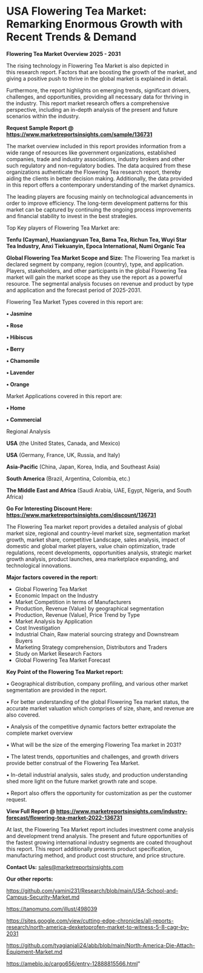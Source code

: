 # USA Flowering Tea Market: Remarking Enormous Growth with Recent Trends & Demand

<Strong> Flowering Tea Market Overview 2025 - 2031</strong>

The rising technology in Flowering Tea Market is also depicted in this research report. Factors that are boosting the growth of the market, and giving a positive push to thrive in the global market is explained in detail.

Furthermore, the report highlights on emerging trends, significant drivers, challenges, and opportunities, providing all necessary data for thriving in the industry. This report market research offers a comprehensive perspective, including an in-depth analysis of the present and future scenarios within the industry.

<strong>Request Sample Report @ <a href=https://www.marketreportsinsights.com/sample/136731>https://www.marketreportsinsights.com/sample/136731</a></strong>

The market overview included in this report provides information from a wide range of resources like government organizations, established companies, trade and industry associations, industry brokers and other such regulatory and non-regulatory bodies. The data acquired from these organizations authenticate the Flowering Tea research report, thereby aiding the clients in better decision making. Additionally, the data provided in this report offers a contemporary understanding of the market dynamics.

The leading players are focusing mainly on technological advancements in order to improve efficiency. The long-term development patterns for this market can be captured by continuing the ongoing process improvements and financial stability to invest in the best strategies.

Top Key players of Flowering Tea Market are:

<strong>Tenfu (Cayman), Huaxiangyuan Tea, Bama Tea, Richun Tea, Wuyi Star Tea Industry, Anxi Tiekuanyin, Epoca International, Numi Organic Tea</strong>

<strong><b>Global Flowering Tea Market Scope and Size:</b></strong>
The Flowering Tea market is declared segment by company, region (country), type, and application. Players, stakeholders, and other participants in the global Flowering Tea market will gain the market scope as they use the report as a powerful resource. The segmental analysis focuses on revenue and product by type and application and the forecast period of 2025-2031.

Flowering Tea Market Types covered in this report are:

<strong>• Jasmine

• Rose

• Hibiscus

• Berry

• Chamomile

• Lavender

• Orange</strong>

Market Applications covered in this report are:

<strong>• Home

• Commercial</strong> 

Regional Analysis

<strong>USA</strong> (the United States, Canada, and Mexico)

<strong>USA</strong> (Germany, France, UK, Russia, and Italy)

<strong>Asia-Pacific</strong> (China, Japan, Korea, India, and Southeast Asia)

<strong>South America</strong> (Brazil, Argentina, Colombia, etc.)

<strong>The Middle East and Africa</strong> (Saudi Arabia, UAE, Egypt, Nigeria, and South Africa)

<strong>Go For Interesting Discount Here: <a href=https://www.marketreportsinsights.com/discount/136731>https://www.marketreportsinsights.com/discount/136731</a></strong>

The Flowering Tea market report provides a detailed analysis of global market size, regional and country-level market size, segmentation market growth, market share, competitive Landscape, sales analysis, impact of domestic and global market players, value chain optimization, trade regulations, recent developments, opportunities analysis, strategic market growth analysis, product launches, area marketplace expanding, and technological innovations.

<strong><b>Major factors covered in the report:</b></strong>
<ul>
  <li>Global Flowering Tea Market </li>
  <li>Economic Impact on the Industry</li>
  <li>Market Competition in terms of Manufacturers</li>
  <li>Production, Revenue (Value) by geographical segmentation</li>
  <li>Production, Revenue (Value), Price Trend by Type</li>
  <li>Market Analysis by Application</li>
  <li>Cost Investigation</li>
  <li>Industrial Chain, Raw material sourcing strategy and Downstream Buyers</li>
  <li>Marketing Strategy comprehension, Distributors and Traders</li>
  <li>Study on Market Research Factors</li>
  <li>Global Flowering Tea Market Forecast</li>
</ul>

<strong><b>Key Point of the Flowering Tea Market report:</b></strong>

• Geographical distribution, company profiling, and various other market segmentation are provided in the report.

• For better understanding of the global Flowering Tea market status, the accurate market valuation which comprises of size, share, and revenue are also covered.

• Analysis of the competitive dynamic factors better extrapolate the complete market overview

• What will be the size of the emerging Flowering Tea market in 2031?

• The latest trends, opportunities and challenges, and growth drivers provide better construal of the Flowering Tea Market.

• In-detail industrial analysis, sales study, and production understanding shed more light on the future market growth rate and scope.

• Report also offers the opportunity for customization as per the customer request.

<strong><b>View Full Report @ <a href=https://www.marketreportsinsights.com/industry-forecast/flowering-tea-market-2022-136731>https://www.marketreportsinsights.com/industry-forecast/flowering-tea-market-2022-136731</a></b></strong>


At last, the Flowering Tea Market report includes investment come analysis and development trend analysis. The present and future opportunities of the fastest growing international industry segments are coated throughout this report. This report additionally presents product specification, manufacturing method, and product cost structure, and price structure.

<strong>Contact Us:</strong>
sales@marketreportsinsights.com

<strong>Our other reports:</strong>

<a href=https://github.com/yamini231/Research/blob/main/USA-School-and-Campus-Security-Market.md>https://github.com/yamini231/Research/blob/main/USA-School-and-Campus-Security-Market.md</a>

<a href=https://tanomuno.com/illust/498039>https://tanomuno.com/illust/498039</a>

<a href=https://sites.google.com/view/cutting-edge-chronicles/all-reports-research/north-america-dexketoprofen-market-to-witness-5-8-cagr-by-2031>https://sites.google.com/view/cutting-edge-chronicles/all-reports-research/north-america-dexketoprofen-market-to-witness-5-8-cagr-by-2031</a>

<a href=https://github.com/tyagianjali24/abb/blob/main/North-America-Die-Attach-Equipment-Market.md>https://github.com/tyagianjali24/abb/blob/main/North-America-Die-Attach-Equipment-Market.md</a>

<a href=https://ameblo.jp/cargo656/entry-12888815566.html>https://ameblo.jp/cargo656/entry-12888815566.html</a>"
